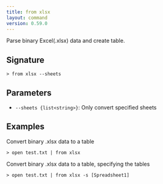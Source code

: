 ```yaml
---
title: from xlsx
layout: command
version: 0.59.0
---
```


Parse binary Excel(.xlsx) data and create table.

## Signature

```> from xlsx --sheets```

## Parameters

 -  `--sheets {list<string>}`: Only convert specified sheets

## Examples

Convert binary .xlsx data to a table
```shell
> open test.txt | from xlsx
```

Convert binary .xlsx data to a table, specifying the tables
```shell
> open test.txt | from xlsx -s [Spreadsheet1]
```

